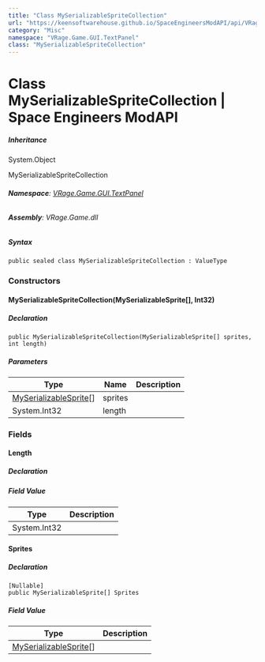 ```yaml
---
title: "Class MySerializableSpriteCollection"
url: "https://keensoftwarehouse.github.io/SpaceEngineersModAPI/api/VRage.Game.GUI.TextPanel.MySerializableSpriteCollection.html"
category: "Misc"
namespace: "VRage.Game.GUI.TextPanel"
class: "MySerializableSpriteCollection"
---
```


# Class MySerializableSpriteCollection | Space Engineers ModAPI

##### Inheritance

System.Object

MySerializableSpriteCollection

###### **Namespace**: [VRage.Game.GUI.TextPanel](https://keensoftwarehouse.github.io/SpaceEngineersModAPI/api/VRage.Game.GUI.TextPanel.html)

###### **Assembly**: VRage.Game.dll

##### Syntax

```
public sealed class MySerializableSpriteCollection : ValueType
```

### Constructors

#### MySerializableSpriteCollection(MySerializableSprite\[\], Int32)

##### Declaration

```
public MySerializableSpriteCollection(MySerializableSprite[] sprites, int length)
```

##### Parameters

| Type | Name | Description |
| --- | --- | --- |
| [MySerializableSprite](https://keensoftwarehouse.github.io/SpaceEngineersModAPI/api/VRage.Game.GUI.TextPanel.MySerializableSprite.html)\[\] | sprites |     |
| System.Int32 | length |     |

### Fields

#### Length

##### Declaration

##### Field Value

| Type | Description |
| --- | --- |
| System.Int32 |     |

#### Sprites

##### Declaration

```
[Nullable]
public MySerializableSprite[] Sprites
```

##### Field Value

| Type | Description |
| --- | --- |
| [MySerializableSprite](https://keensoftwarehouse.github.io/SpaceEngineersModAPI/api/VRage.Game.GUI.TextPanel.MySerializableSprite.html)\[\] |     |